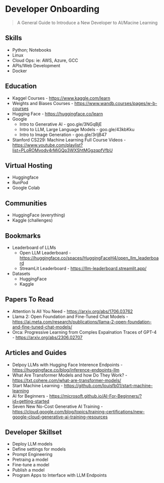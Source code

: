 # Developer Onboarding
> A General Guide to Introduce a New Developer to AI/Macine Learning 

## Skills
- Python; Notebooks 
- Linux
- Cloud Ops: ie: AWS, Azure, GCC
- APIs/Web Development
- Docker 

## Education
- Kaggel Courses - https://www.kaggle.com/learn
- Weights and Biases Courses - https://www.wandb.courses/pages/w-b-courses 
- Hugging Face - https://huggingface.co/learn
- Google
  - Intro to Generative AI - goo.gle/3NGqBjE
  - Intro to LLM, Large Language Models - goo.gle/43kbKku
  - Intro to Image Generation - goo.gle/3rljB47
- Stanford CS229: Machine Learning Full Course Videos - https://www.youtube.com/playlist?list=PLoROMvodv4rMiGQp3WXShtMGgzqpfVfbU

## Virtual Hosting
- Huggingface
- RunPod
- Google Colab

## Communities 
- HuggingFace (everything) 
- Kaggle (challenges)

## Bookmarks
- Leaderboard of LLMs
  - Open LLM Leaderboard - https://huggingface.co/spaces/HuggingFaceH4/open_llm_leaderboard
  - StreamLit Leaderboard - https://llm-leaderboard.streamlit.app/
- Datasets
  - HuggingFace
  - Kaggle


## Papers To Read
- Attention Is All You Need - https://arxiv.org/abs/1706.03762
- Llama 2: Open Foundation and Fine-Tuned Chat Models - https://ai.meta.com/research/publications/llama-2-open-foundation-and-fine-tuned-chat-models/
- Orca: Progressive Learning from Comples Expalnation Traces of GPT-4 - https://arxiv.org/abs/2306.02707

## Articles and Guides
- Delpoy LLMs with Hugging Face Interence Endpoints - https://huggingface.co/blog/inference-endpoints-llm
- What Are Transformer Models and how Do They Work? - https://txt.cohere.com/what-are-transformer-models/
- Start Machine Learning - https://github.com/louisfb01/start-machine-learning
- AI for Beginners - https://microsoft.github.io/AI-For-Beginners/?id=getting-started
- Seven New No-Cost Generative AI Training - https://cloud.google.com/blog/topics/training-certifications/new-google-cloud-generative-ai-training-resources


## Developer Skillset
- Deploy LLM models
- Define settings for models
- Prompt Engineering
- Pretraing a model
- Fine-tune a model
- Publish a model 
- Program Apps to Interface with LLM Endpoints